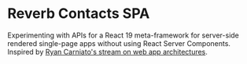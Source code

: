 # Reverb Contacts SPA

Experimenting with APIs for a React 19 meta-framework for server-side rendered single-page apps without using React Server Components. Inspired by [Ryan Carniato's stream on web app architectures](https://www.youtube.com/live/ja4LIaxxUeA).
